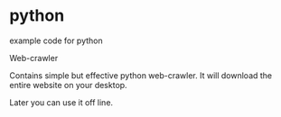 # python
example code for python

Web-crawler

Contains simple but effective python web-crawler. It will download the entire website on your desktop.

Later you can use it off line.
